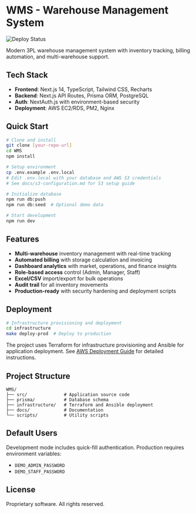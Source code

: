 # WMS - Warehouse Management System

![Deploy Status](https://github.com/progami/WMS_EcomOS/actions/workflows/deploy.yml/badge.svg)

Modern 3PL warehouse management system with inventory tracking, billing automation, and multi-warehouse support.

## Tech Stack

- **Frontend**: Next.js 14, TypeScript, Tailwind CSS, Recharts
- **Backend**: Next.js API Routes, Prisma ORM, PostgreSQL  
- **Auth**: NextAuth.js with environment-based security
- **Deployment**: AWS EC2/RDS, PM2, Nginx

## Quick Start

```bash
# Clone and install
git clone [your-repo-url]
cd WMS
npm install

# Setup environment
cp .env.example .env.local
# Edit .env.local with your database and AWS S3 credentials
# See docs/s3-configuration.md for S3 setup guide

# Initialize database
npm run db:push
npm run db:seed  # Optional demo data

# Start development
npm run dev
```

## Features

- **Multi-warehouse** inventory management with real-time tracking
- **Automated billing** with storage calculation and invoicing
- **Dashboard analytics** with market, operations, and finance insights
- **Role-based access** control (Admin, Manager, Staff)
- **Excel/CSV** import/export for bulk operations
- **Audit trail** for all inventory movements
- **Production-ready** with security hardening and deployment scripts

## Deployment

```bash
# Infrastructure provisioning and deployment
cd infrastructure
make deploy-prod  # Deploy to production
```

The project uses Terraform for infrastructure provisioning and Ansible for application deployment.
See [AWS Deployment Guide](./docs/AWS_FREE_TIER_DEPLOYMENT.md) for detailed instructions.

## Project Structure

```
WMS/
├── src/              # Application source code
├── prisma/           # Database schema
├── infrastructure/   # Terraform and Ansible deployment
├── docs/             # Documentation
└── scripts/          # Utility scripts
```

## Default Users

Development mode includes quick-fill authentication. Production requires environment variables:
- `DEMO_ADMIN_PASSWORD` 
- `DEMO_STAFF_PASSWORD`

## License

Proprietary software. All rights reserved.